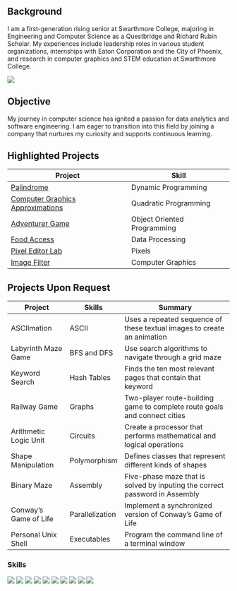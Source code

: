 ## Background
I am a first-generation rising senior at Swarthmore College, majoring in Engineering and Computer Science as a Questbridge and Richard Rubin Scholar. My experiences include leadership roles in various student organizations, internships with Eaton Corporation and the City of Phoenix, and research in computer graphics and STEM education at Swarthmore College.

<a href="https://www.linkedin.com/in/syed-almas-ali-5bb367188/"><img src="https://img.shields.io/badge/-LinkedIn-0072b1?&style=for-the-badge&logo=linkedin&logoColor=white" /></a>


## Objective
My journey in computer science has ignited a passion for data analytics and software engineering. I am eager to transition into this field by joining a company that nurtures my curiosity and supports continuous learning.

## Highlighted Projects

| Project                                         | Skill         |
|-----------------------------------------------|----------------------------|
| <a href="https://github.com/syedalmasali/Palindrome">Palindrome</a>| Dynamic Programming |
| <a href="https://github.com/syedalmasali/Computer-Graphics-Approximation">Computer Graphics Approximations</a>| Quadratic Programming |
| <a href="https://github.com/syedalmasali/Adventurer-Game">Adventurer Game</a>| Object Oriented Programming |
| <a href="https://github.com/syedalmasali/Food-Access">Food Access</a>| Data Processing |
| <a href="https://github.com/syedalmasali/Pixel-Editor">Pixel Editor Lab</a>| Pixels |
| <a href="https://github.com/syedalmasali/Image-Filter">Image Filter</a>| Computer Graphics |


## Projects Upon Request

| Project                                         | Skills         |Summary         |
|-----------------------------------------------|----------------------------|----------------------------|
| ASCIImation | ASCII | Uses a repeated sequence of these textual images to create an animation |
| Labyrinth Maze Game | BFS and DFS | Use search algorithms to navigate through a grid maze |
| Keyword Search | Hash Tables | Finds the ten most relevant pages that contain that keyword |
| Railway Game | Graphs | Two-player route-building game to complete route goals and connect cities|
| Arithmetic Logic Unit | Circuits | Create a processor that performs mathematical and logical operations |
| Shape Manipulation | Polymorphism | Defines classes that represent different kinds of shapes |
| Binary Maze | Assembly | Five-phase maze that is solved by inputing the correct password in Assembly |
| Conway’s Game of Life | Parallelization | Implement a synchronized version of Conway’s Game of Life |
| Personal Unix Shell | Executables | Program the command line of a terminal window |



### Skills

<div>
    <img src="https://img.shields.io/badge/python-3670A0?style=for-the-badge&logo=python&logoColor=ffdd54" />
    <img src="https://img.shields.io/badge/C%2B%2B-00599C?style=for-the-badge&logo=c%2B%2B&logoColor=white" />
    <img src="https://img.shields.io/badge/C-00599C?style=for-the-badge&logo=c&logoColor=white" />
    <img src="https://img.shields.io/badge/CSS-239120?&style=for-the-badge&logo=css3&logoColor=white" />
    <img src="https://img.shields.io/badge/C%23-239120?style=for-the-badge&logo=c-sharp&logoColor=white" />
    <img src="https://img.shields.io/badge/R-276DC3?style=for-the-badge&logo=r&logoColor=white" />
    <img src="https://img.shields.io/badge/Arduino-00979D?style=for-the-badge&logo=Arduino&logoColor=white" />
    <img src="https://img.shields.io/badge/Microsoft_Office-D83B01?style=for-the-badge&logo=microsoft-office&logoColor=white" />
    <img src="https://img.shields.io/badge/Powershell-2CA5E0?style=for-the-badge&logo=powershell&logoColor=white" />
    <img src="https://img.shields.io/badge/Tableau-E97627?style=for-the-badge&logo=Tableau&logoColor=white" />
</div>

